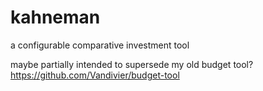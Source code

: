 # kahneman
a configurable comparative investment tool


maybe partially intended to supersede my old budget tool?
https://github.com/Vandivier/budget-tool

